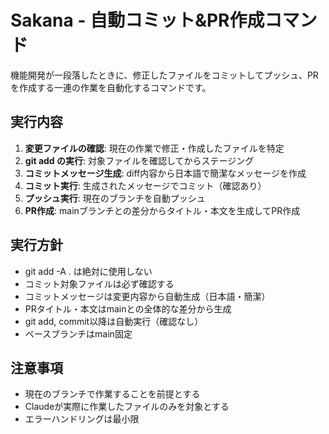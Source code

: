 # Sakana - 自動コミット&PR作成コマンド

機能開発が一段落したときに、修正したファイルをコミットしてプッシュ、PRを作成する一連の作業を自動化するコマンドです。

## 実行内容

1. **変更ファイルの確認**: 現在の作業で修正・作成したファイルを特定
2. **git add の実行**: 対象ファイルを確認してからステージング
3. **コミットメッセージ生成**: diff内容から日本語で簡潔なメッセージを作成
4. **コミット実行**: 生成されたメッセージでコミット（確認あり）
5. **プッシュ実行**: 現在のブランチを自動プッシュ
6. **PR作成**: mainブランチとの差分からタイトル・本文を生成してPR作成

## 実行方針

- git add -A . は絶対に使用しない
- コミット対象ファイルは必ず確認する
- コミットメッセージは変更内容から自動生成（日本語・簡潔）
- PRタイトル・本文はmainとの全体的な差分から生成
- git add, commit以降は自動実行（確認なし）
- ベースブランチはmain固定

## 注意事項

- 現在のブランチで作業することを前提とする
- Claudeが実際に作業したファイルのみを対象とする
- エラーハンドリングは最小限
